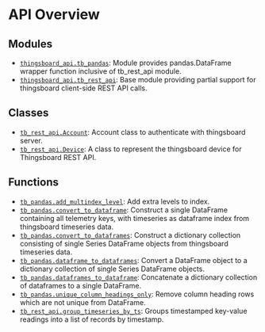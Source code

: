 <!-- markdownlint-disable -->

# API Overview

## Modules

- [`thingsboard_api.tb_pandas`](./thingsboard_api.tb_pandas.md#module-thingsboard_apitb_pandas): Module provides pandas.DataFrame wrapper function inclusive of tb_rest_api module.
- [`thingsboard_api.tb_rest_api`](./thingsboard_api.tb_rest_api.md#module-thingsboard_apitb_rest_api): Base module providing partial support for thingsboard client-side REST API calls.

## Classes

- [`tb_rest_api.Account`](./thingsboard_api.tb_rest_api.md#class-account): Account class to authenticate with thingsboard server.
- [`tb_rest_api.Device`](./thingsboard_api.tb_rest_api.md#class-device): A class to represent the thingsboard device for Thingsboard REST API.

## Functions

- [`tb_pandas.add_multindex_level`](./thingsboard_api.tb_pandas.md#function-add_multindex_level): Add extra levels to index.
- [`tb_pandas.convert_to_dataframe`](./thingsboard_api.tb_pandas.md#function-convert_to_dataframe): Construct a single DataFrame containing all telemetry keys, with timeseries as dataframe index from thingsboard timeseries data.
- [`tb_pandas.convert_to_dataframes`](./thingsboard_api.tb_pandas.md#function-convert_to_dataframes): Construct a dictionary collection consisting of single Series DataFrame objects from thingsboard timeseries data.
- [`tb_pandas.dataframe_to_dataframes`](./thingsboard_api.tb_pandas.md#function-dataframe_to_dataframes): Convert a DataFrame object to a dictionary collection of single Series DataFrame objects.
- [`tb_pandas.dataframes_to_dataframe`](./thingsboard_api.tb_pandas.md#function-dataframes_to_dataframe): Concatenate a dictionary collection of dataframes to a single DataFrame.
- [`tb_pandas.unique_column_headings_only`](./thingsboard_api.tb_pandas.md#function-unique_column_headings_only): Remove column heading rows which are not unique from DataFrame.
- [`tb_rest_api.group_timeseries_by_ts`](./thingsboard_api.tb_rest_api.md#function-group_timeseries_by_ts): Groups timestamped key-value readings into a list of records by timestamp.
